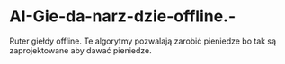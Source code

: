 # AI-Gie-da-narz-dzie-offline.-
Ruter giełdy offline. 
Te algorytmy pozwalają zarobić pieniedze bo tak są zaprojektowane aby dawać pieniedze. 
